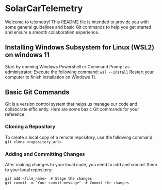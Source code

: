 # SolarCarTelemetry
Welcome to telemetry! This README file is intended to provide you with some general guidelines and basic Git commands to help you get started and ensure a smooth collaboration experience.
## Installing Windows Subsystem for Linux (WSL2) on windows 11
Start by opening Windows Powershell or Command Prompt as administrator.
Execute the following command:
```wsl --install```
Restart your computer to finish installation on Windows 11.

## Basic Git Commands
Git is a version control system that helps us manage our code and collaborate efficiently. Here are some basic Git commands for your reference:
### Cloning a Repository
To create a local copy of a remote repository, use the following command:
```git clone <repository_url>```
### Adding and Committing Changes
After making changes to your local code, you need to add and commit them to your local repository:
```
git add <file_name>  # Stage the changes
git commit -m "Your commit message"  # Commit the changes
```
